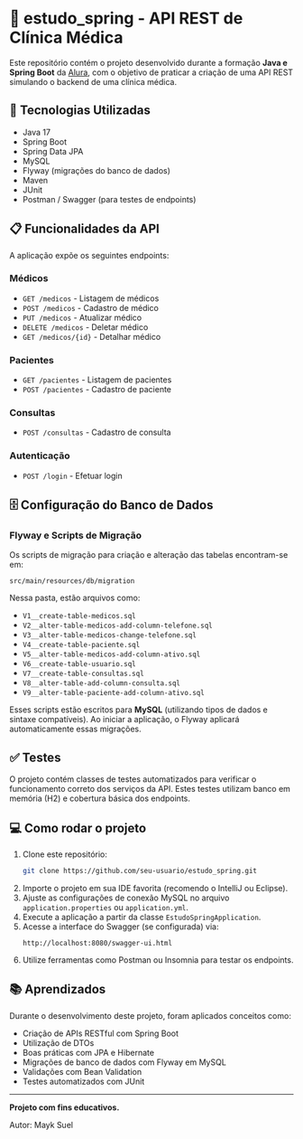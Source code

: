 
# 🏥 estudo_spring - API REST de Clínica Médica

Este repositório contém o projeto desenvolvido durante a formação **Java e Spring Boot** da [Alura](https://www.alura.com.br/), com o objetivo de praticar a criação de uma API REST simulando o backend de uma clínica médica.

## 🚀 Tecnologias Utilizadas

- Java 17
- Spring Boot
- Spring Data JPA
- MySQL 
- Flyway (migrações do banco de dados)
- Maven
- JUnit
- Postman / Swagger (para testes de endpoints)

## 📋 Funcionalidades da API

A aplicação expõe os seguintes endpoints:

### Médicos

- `GET /medicos` - Listagem de médicos
- `POST /medicos` - Cadastro de médico
- `PUT /medicos` - Atualizar médico
- `DELETE /medicos` - Deletar médico
- `GET /medicos/{id}` - Detalhar médico

### Pacientes

- `GET /pacientes` - Listagem de pacientes
- `POST /pacientes` - Cadastro de paciente

### Consultas

- `POST /consultas` - Cadastro de consulta

### Autenticação

- `POST /login` - Efetuar login

## 🗄️ Configuração do Banco de Dados

### Flyway e Scripts de Migração

Os scripts de migração para criação e alteração das tabelas encontram-se em:
```
src/main/resources/db/migration
```
Nessa pasta, estão arquivos como:

- `V1__create-table-medicos.sql`
- `V2__alter-table-medicos-add-column-telefone.sql`
- `V3__alter-table-medicos-change-telefone.sql`
- `V4__create-table-paciente.sql`
- `V5__alter-table-medicos-add-column-ativo.sql`
- `V6__create-table-usuario.sql`
- `V7__create-table-consultas.sql`
- `V8__alter-table-add-column-consulta.sql`
- `V9__alter-table-paciente-add-column-ativo.sql`

Esses scripts estão escritos para **MySQL** (utilizando tipos de dados e sintaxe compatíveis). Ao iniciar a aplicação, o Flyway aplicará automaticamente essas migrações.

## ✅ Testes

O projeto contém classes de testes automatizados para verificar o funcionamento correto dos serviços da API. Estes testes utilizam banco em memória (H2) e cobertura básica dos endpoints.

## 💻 Como rodar o projeto

1. Clone este repositório:
   ```bash
   git clone https://github.com/seu-usuario/estudo_spring.git
   ```
2. Importe o projeto em sua IDE favorita (recomendo o IntelliJ ou Eclipse).
3. Ajuste as configurações de conexão MySQL no arquivo `application.properties` ou `application.yml`.
4. Execute a aplicação a partir da classe `EstudoSpringApplication`.
5. Acesse a interface do Swagger (se configurada) via:
   ```
   http://localhost:8080/swagger-ui.html
   ```
6. Utilize ferramentas como Postman ou Insomnia para testar os endpoints.

## 📚 Aprendizados

Durante o desenvolvimento deste projeto, foram aplicados conceitos como:

- Criação de APIs RESTful com Spring Boot
- Utilização de DTOs
- Boas práticas com JPA e Hibernate
- Migrações de banco de dados com Flyway em MySQL
- Validações com Bean Validation
- Testes automatizados com JUnit

---

**Projeto com fins educativos.**

Autor: Mayk Suel
